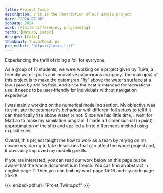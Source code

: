 ```yaml
---
title: Project Twino
description: This is the description of our sample project
date: "2024-07-06"
jobDate: 2024
work: [Finite differences, programming]
techs: [MatLab, Latex]
designs: [Catia]
thumbnail: Tuiva/head.jpg
projectUrl: 'https://tuiva.fr/#'
---
```


Experiencing the thrill of riding a foil for everyone.

As a group of 10 students, we were working on a project given by Tuiva, a friendly water sports and innovative catamarans company. The main goal of this project is to make the catamaran "fly" above the water’s surface at a low speed by adding foils. And since the boat is intended for recreational use, it needs to be user-friendly for individuals without navigation experience

I was mainly working on the numerical modeling section. My objective was to simulate the catamaran's behaviour with different foil setups to tell if it can theorically rise above water or not. Since we had little time, I went for MatLab to make my simulation program. I made a 1 dimensionnal (a point) approximation of the ship and applied a finite differences method using explicit Euler.

Overall, this project taught me how to work as a team by relying on my coworkers, daring to take descisions that can affect the whole project and, it obviously improved my modeling skills.

If you are interested, you can read our work below on this page but be aware that the whole document is in french. You can find an abstract in english page 2. Then you can find my work page 14-16 and my code page 25-28.

{{< embed-pdf url="Projet_Twino.pdf" >}}